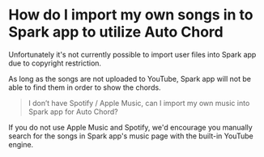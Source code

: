 # How do I import my own songs in to Spark app to utilize Auto Chord
Unfortunately it's not currently possible to import user files into Spark app due to copyright restriction.

As long as the songs are not uploaded to YouTube, Spark app will not be able to find them in order to show the chords.

> I don’t have Spotify / Apple Music, can I import my own music into Spark app for Auto Chord?

If you do not use Apple Music and Spotify, we'd encourage you manually search for the songs in Spark app's music page with the built-in YouTube engine.